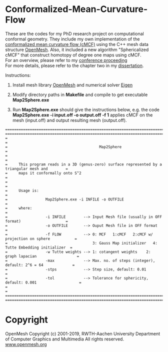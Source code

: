 # Conformalized-Mean-Curvature-Flow

These are the codes for my PhD research project on computational conformal geometry. They include my own implementation of the [conformalized mean curvature flow (cMCF)](https://arxiv.org/abs/1203.6819) using the C++ mesh data structure [OpenMesh](https://www.openmesh.org). Also, it included a new algorithm "Sphericalized cMCF" that construct homotopy of degree one maps using cMCF. <br /> For an overview, please refer to my [conference proceeding](https://arxiv.org/abs/2006.07392) <br /> For more details, please refer to the chapter two in my [dissertation](https://karrywong.github.io/files/Dissertation-compressed.pdf). 

Instructions:
  1. Install mesh library [OpenMesh](https://www.openmesh.org) and numerical solver [Eigen](http://eigen.tuxfamily.org/)
  
  2. Modify directory paths in **Makefile** and compile to get executable **Map2Sphere.exe**
  
  3. Run **Map2Sphere.exe** should give the instructions below, e.g. the code **Map2Sphere.exe -i input.off -o output.off -f 1** applies cMCF on the mesh (input.off) and output resulting mesh (output.off).

    ===================================================================================================
    ===================================================================================================
    =                                                                                                 =
    =                                         Map2Sphere                                              =
    =                                                                                                 =
    =     This program reads in a 3D (genus-zero) surface represented by a triangular mesh and        = 
    =     maps it conformally onto S^2	                                                          =
    =                                                                                                 =
    =     Usage is:                                                                                   =
    =                 Map2Sphere.exe -i INFILE -o OUTFILE                                             =
    =     where:                                                                                      =
    =                 -i INFILE        --> Input Mesh file (usually in OFF format)                    =
    =                 -o OUTFILE       --> Ouput Mesh file in OFF format                              =
    =                 -f FLOW          --> 0: MCF   1:cMCF   2:cMCF w/ projection on sphere           =
    =                                      3: Gauss Map initializer   4: Tutte Embedding initializer  =
    =                 -w Tutte weights --> 1: cotangent weights    2: graph lapacian                  =
    =                 -max             --> Max. no. of steps (integer), default: 2^6 = 64             =
    =                 -stps            --> Step size, default: 0.01				          =
    =                 -tol             --> Tolerance for sphericity, default: 0.001                   =
    =                                                                                                 =
    ===================================================================================================
    ===================================================================================================

# Copyright
OpenMesh
Copyright (c) 2001-2019, RWTH-Aachen University
Department of Computer Graphics and Multimedia
All rights reserved.
www.openmesh.org
